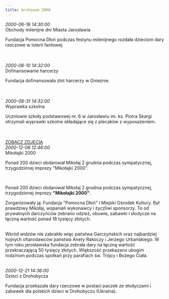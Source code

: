 ```yaml
---
title: Archiwum 2000
---
```


<div class="archiveItem">
<i>2000-06-18 14:30:00</i><br>
Obchody milenijne dni Miasta Jarosławia<p>Fundacja Pomocna Dłoń podczas festynu milenijnego rozdała dzieciom dary rzeczowe w loterii fantowej.</p><br>
<br>
</div>
<div class="archiveItem">
<i>2000-08-10 14:32:00</i><br>
Dofinansowanie harcerzy<p>Fundacja dofinansowała zlot harcerzy w Gnieznie.</p><br>
<br>
</div>
<div class="archiveItem">
<i>2000-08-31 14:32:00</i><br>
Wyprawka szkolna<p>Uczniowie szkoły podstawowej nr. 6 w Jarosławiu im. ks. Piotra Skargi otrzymali wyprawki szkolne składające się z plecaków z wyposażeniem.</p><br>
<br>
<a href="#" class="loadImages">ZOBACZ ZDJĘCIA</a><br>
<div class="centerImgsEmpty">
<a href="img/archive_files/1/as[1].jpg" target="_blank"><img data-src="img/archive_files/1/as[1].jpg" /></a><br>
</div>
</div>
<div class="archiveItem">
<i>2000-12-06 12:46:00</i><br>
Mikołajki 2000<p>Ponad 200 dzieci obdarował Mikołaj 2 grudnia podczas sympatycznej, trzygodzinnej imprezy "Mikołajki 2000".</p><br>
<p>Ponad 200 dzieci obdarował Mikołaj 2 grudnia podczas sympatycznej, trzygodzinnej imprezy <strong>"Mikołajki 2000"</strong>.</p><p>Zorganizowały ją: Fundacja "Pomocna Dłoń" i Miejski Ośrodek Kultury. Był prawdziwy Mikołaj, wspaniali wykonawcy i życzliwi sponsorzy. To od prywatnych darczyńców zebrano odzież, obuwie, zabawki i słodycze na łączną wartość ponad 18 tysięcy złotych.</p><p><br>Wśród widzów nie zabrakło więc państwa Garczyńskich oraz najbardziej hojnych ofiarodawców państwa Anety Rakoczy i Jerzego Urbańskiego. W tym roku jarosławska fundacja zebrała dary na łączną wartość przekraczającą 50 tysięcy złotych. Większość przekazano ubogim rodzinom podczas spotkań przy parafiach św. Trójcy i Bożego Ciała.</p><br>
</div>
<div class="archiveItem">
<i>2000-12-21 14:36:00</i><br>
Dzieci z Drohobycza<p>Fundacja przekazała dary rzeczowe w postaci paczek ze słodyczami i zabawek dla polskich dzieci w Drohobyczu (Ukraina).</p><br>
<br>
</div>
